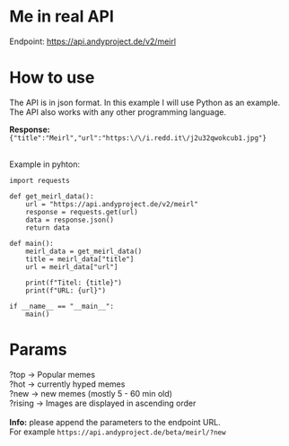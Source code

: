 # Me in real API
Endpoint: https://api.andyproject.de/v2/meirl

# How to use
The API is in json format. In this example I will use Python as an example.<br>
The API also works with any other programming language. 

<b>Response:</b>
`{"title":"Meirl","url":"https:\/\/i.redd.it\/j2u32qwokcub1.jpg"}` <br>
<br>

Example in pyhton: <br>
```
import requests

def get_meirl_data():
    url = "https://api.andyproject.de/v2/meirl"
    response = requests.get(url)
    data = response.json()
    return data

def main():
    meirl_data = get_meirl_data()
    title = meirl_data["title"]
    url = meirl_data["url"]
    
    print(f"Titel: {title}")
    print(f"URL: {url}")

if __name__ == "__main__":
    main()
```

# Params
?top → Popular memes <br>
?hot → currently hyped memes <br>
?new → new memes (mostly 5 - 60 min old)<br>
?rising → Images are displayed in ascending order<br>
<br>
<b>Info:</b> please append the parameters to the endpoint URL.<br> 
For example `https://api.andyproject.de/beta/meirl/?new`
